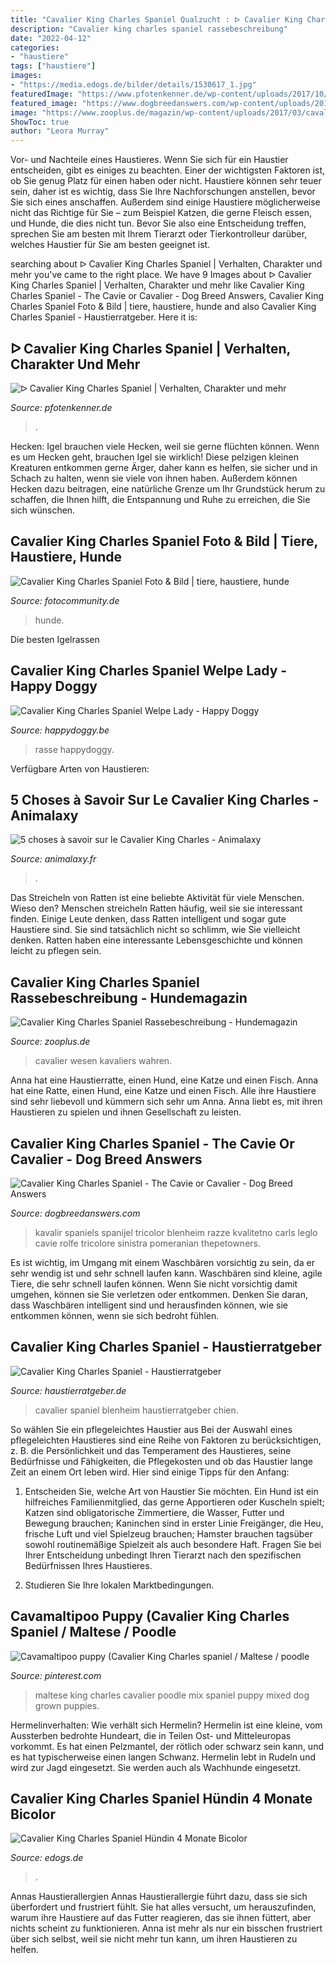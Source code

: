 ```yaml
---
title: "Cavalier King Charles Spaniel Qualzucht : ᐅ Cavalier King Charles Spaniel"
description: "Cavalier king charles spaniel rassebeschreibung"
date: "2022-04-12"
categories:
- "haustiere"
tags: ["haustiere"]
images:
- "https://media.edogs.de/bilder/details/1530617_1.jpg"
featuredImage: "https://www.pfotenkenner.de/wp-content/uploads/2017/10/Cavalier-King-Charles-Spaniel.jpg"
featured_image: "https://www.dogbreedanswers.com/wp-content/uploads/2014/11/2-cavalier-king-charles-spaniels.jpg"
image: "https://www.zooplus.de/magazin/wp-content/uploads/2017/03/cavalier-king-charles-welpe.jpg"
ShowToc: true
author: "Leora Murray"
---
```



Vor- und Nachteile eines Haustieres.
Wenn Sie sich für ein Haustier entscheiden, gibt es einiges zu beachten. Einer der wichtigsten Faktoren ist, ob Sie genug Platz für einen haben oder nicht. Haustiere können sehr teuer sein, daher ist es wichtig, dass Sie Ihre Nachforschungen anstellen, bevor Sie sich eines anschaffen. Außerdem sind einige Haustiere möglicherweise nicht das Richtige für Sie – zum Beispiel Katzen, die gerne Fleisch essen, und Hunde, die dies nicht tun. Bevor Sie also eine Entscheidung treffen, sprechen Sie am besten mit Ihrem Tierarzt oder Tierkontrolleur darüber, welches Haustier für Sie am besten geeignet ist.

	

		
searching about ᐅ Cavalier King Charles Spaniel | Verhalten, Charakter und mehr you've came to the right place. We have 9 Images about ᐅ Cavalier King Charles Spaniel | Verhalten, Charakter und mehr like Cavalier King Charles Spaniel - The Cavie or Cavalier - Dog Breed Answers, Cavalier King Charles Spaniel Foto &amp; Bild | tiere, haustiere, hunde and also Cavalier King Charles Spaniel - Haustierratgeber. Here it is:
		
    
## ᐅ Cavalier King Charles Spaniel | Verhalten, Charakter Und Mehr

<img loading=lazy src="https://www.pfotenkenner.de/wp-content/uploads/2017/10/Cavalier-King-Charles-Spaniel.jpg" onerror="this.onerror=null;this.src='https://tse1.mm.bing.net/th?id=OIP.EjcZs2IzZTOpAKgXaqtxuAAAAA&amp;pid=15.1';" alt="ᐅ Cavalier King Charles Spaniel | Verhalten, Charakter und mehr">

_Source: pfotenkenner.de_

>. 

	

Hecken: Igel brauchen viele Hecken, weil sie gerne flüchten können.
Wenn es um Hecken geht, brauchen Igel sie wirklich! Diese pelzigen kleinen Kreaturen entkommen gerne Ärger, daher kann es helfen, sie sicher und in Schach zu halten, wenn sie viele von ihnen haben. Außerdem können Hecken dazu beitragen, eine natürliche Grenze um Ihr Grundstück herum zu schaffen, die Ihnen hilft, die Entspannung und Ruhe zu erreichen, die Sie sich wünschen.

    
## Cavalier King Charles Spaniel Foto &amp; Bild | Tiere, Haustiere, Hunde

<img loading=lazy src="https://img.fotocommunity.com/cavalier-king-charles-spaniel-c8888a9d-8629-43ab-84e5-093305f2cbbe.jpg?width=1000" onerror="this.onerror=null;this.src='https://tse3.mm.bing.net/th?id=OIP.8USFY1AGEqk6qbNMehBK_wHaE4&amp;pid=15.1';" alt="Cavalier King Charles Spaniel Foto &amp; Bild | tiere, haustiere, hunde">

_Source: fotocommunity.de_

>hunde. 

	

Die besten Igelrassen

    
## Cavalier King Charles Spaniel Welpe Lady - Happy Doggy

<img loading=lazy src="https://www.happydoggy.be/wp-content/uploads/2021/05/IMG_2709.jpg" onerror="this.onerror=null;this.src='https://tse3.mm.bing.net/th?id=OIP.VCRVoPX8AJjx-2ARwPTTpAHaH0&amp;pid=15.1';" alt="Cavalier King Charles Spaniel Welpe Lady - Happy Doggy">

_Source: happydoggy.be_

>rasse happydoggy. 

	

Verfügbare Arten von Haustieren:

    
## 5 Choses à Savoir Sur Le Cavalier King Charles - Animalaxy

<img loading=lazy src="http://animalaxy.fr/wp-content/uploads/2017/09/dog-785624_1280-758x661.jpg" onerror="this.onerror=null;this.src='https://tse1.mm.bing.net/th?id=OIP.LVoxHFMFmXlJiJlRYgyp7QHaGd&amp;pid=15.1';" alt="5 choses à savoir sur le Cavalier King Charles - Animalaxy">

_Source: animalaxy.fr_

>. 

	

Das Streicheln von Ratten ist eine beliebte Aktivität für viele Menschen. Wieso den?
Menschen streicheln Ratten häufig, weil sie sie interessant finden. Einige Leute denken, dass Ratten intelligent und sogar gute Haustiere sind. Sie sind tatsächlich nicht so schlimm, wie Sie vielleicht denken. Ratten haben eine interessante Lebensgeschichte und können leicht zu pflegen sein.

    
## Cavalier King Charles Spaniel Rassebeschreibung - Hundemagazin

<img loading=lazy src="https://www.zooplus.de/magazin/wp-content/uploads/2017/03/cavalier-king-charles-welpe.jpg" onerror="this.onerror=null;this.src='https://tse3.mm.bing.net/th?id=OIP.404ZXjLW3VAL5f4it16A2AHaE8&amp;pid=15.1';" alt="Cavalier King Charles Spaniel Rassebeschreibung - Hundemagazin">

_Source: zooplus.de_

>cavalier wesen kavaliers wahren. 

	

Anna hat eine Haustierratte, einen Hund, eine Katze und einen Fisch.
Anna hat eine Ratte, einen Hund, eine Katze und einen Fisch. Alle ihre Haustiere sind sehr liebevoll und kümmern sich sehr um Anna. Anna liebt es, mit ihren Haustieren zu spielen und ihnen Gesellschaft zu leisten.

    
## Cavalier King Charles Spaniel - The Cavie Or Cavalier - Dog Breed Answers

<img loading=lazy src="https://www.dogbreedanswers.com/wp-content/uploads/2014/11/2-cavalier-king-charles-spaniels.jpg" onerror="this.onerror=null;this.src='https://tse4.mm.bing.net/th?id=OIP.V5m62a4tvG5NBoNX5eZzQgHaE8&amp;pid=15.1';" alt="Cavalier King Charles Spaniel - The Cavie or Cavalier - Dog Breed Answers">

_Source: dogbreedanswers.com_

>kavalir spaniels spanijel tricolor blenheim razze kvalitetno carls leglo cavie rolfe tricolore sinistra pomeranian thepetowners. 

	

Es ist wichtig, im Umgang mit einem Waschbären vorsichtig zu sein, da er sehr wendig ist und sehr schnell laufen kann.
Waschbären sind kleine, agile Tiere, die sehr schnell laufen können. Wenn Sie nicht vorsichtig damit umgehen, können sie Sie verletzen oder entkommen. Denken Sie daran, dass Waschbären intelligent sind und herausfinden können, wie sie entkommen können, wenn sie sich bedroht fühlen.

    
## Cavalier King Charles Spaniel - Haustierratgeber

<img loading=lazy src="https://www.haustierratgeber.de/wp-content/uploads/2016/02/17710947_xxl.jpg" onerror="this.onerror=null;this.src='https://tse1.mm.bing.net/th?id=OIP.Y1V1FRzWy2JSX0p7GvPolAHaE6&amp;pid=15.1';" alt="Cavalier King Charles Spaniel - Haustierratgeber">

_Source: haustierratgeber.de_

>cavalier spaniel blenheim haustierratgeber chien. 

	

So wählen Sie ein pflegeleichtes Haustier aus
Bei der Auswahl eines pflegeleichten Haustieres sind eine Reihe von Faktoren zu berücksichtigen, z. B. die Persönlichkeit und das Temperament des Haustieres, seine Bedürfnisse und Fähigkeiten, die Pflegekosten und ob das Haustier lange Zeit an einem Ort leben wird. Hier sind einige Tipps für den Anfang:
1. Entscheiden Sie, welche Art von Haustier Sie möchten. Ein Hund ist ein hilfreiches Familienmitglied, das gerne Apportieren oder Kuscheln spielt; Katzen sind obligatorische Zimmertiere, die Wasser, Futter und Bewegung brauchen; Kaninchen sind in erster Linie Freigänger, die Heu, frische Luft und viel Spielzeug brauchen; Hamster brauchen tagsüber sowohl routinemäßige Spielzeit als auch besondere Haft. Fragen Sie bei Ihrer Entscheidung unbedingt Ihren Tierarzt nach den spezifischen Bedürfnissen Ihres Haustieres.

2. Studieren Sie Ihre lokalen Marktbedingungen.

    
## Cavamaltipoo Puppy (Cavalier King Charles Spaniel / Maltese / Poodle

<img loading=lazy src="https://i.pinimg.com/736x/a6/3c/7c/a63c7c6b6eadec821d412ddd9f378f2d--king-charles-spaniels-cavalier-king-charles.jpg" onerror="this.onerror=null;this.src='https://tse2.mm.bing.net/th?id=OIP.XNQs0litGp_5Ul08Sg0zeQHaL5&amp;pid=15.1';" alt="Cavamaltipoo puppy (Cavalier King Charles spaniel / Maltese / poodle">

_Source: pinterest.com_

>maltese king charles cavalier poodle mix spaniel puppy mixed dog grown puppies. 

	

Hermelinverhalten: Wie verhält sich Hermelin?
Hermelin ist eine kleine, vom Aussterben bedrohte Hundeart, die in Teilen Ost- und Mitteleuropas vorkommt. Es hat einen Pelzmantel, der rötlich oder schwarz sein kann, und es hat typischerweise einen langen Schwanz. Hermelin lebt in Rudeln und wird zur Jagd eingesetzt. Sie werden auch als Wachhunde eingesetzt.

    
## Cavalier King Charles Spaniel Hündin 4 Monate Bicolor

<img loading=lazy src="https://media.edogs.de/bilder/details/1530617_1.jpg" onerror="this.onerror=null;this.src='https://tse3.mm.bing.net/th?id=OIP.m2x2x_oTF5lAbdrKM5bp-gHaFj&amp;pid=15.1';" alt="Cavalier King Charles Spaniel Hündin 4 Monate Bicolor">

_Source: edogs.de_

>. 

	

Annas Haustierallergien
Annas Haustierallergie führt dazu, dass sie sich überfordert und frustriert fühlt. Sie hat alles versucht, um herauszufinden, warum ihre Haustiere auf das Futter reagieren, das sie ihnen füttert, aber nichts scheint zu funktionieren. Anna ist mehr als nur ein bisschen frustriert über sich selbst, weil sie nicht mehr tun kann, um ihren Haustieren zu helfen.


